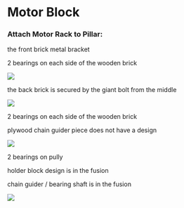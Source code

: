# Motor Block

### Attach Motor Rack to Pillar:

the front brick metal bracket 

2 bearings on each side of the wooden brick

![](https://i.imgur.com/ReJ5luc.jpg)

the back brick is secured by the giant bolt from the middle

![](https://s3.us-west-2.amazonaws.com/secure.notion-static.com/1cebec2b-0ae6-4931-8a19-cd8abe2efa84/Untitled.png?X-Amz-Algorithm=AWS4-HMAC-SHA256&X-Amz-Credential=ASIAT73L2G45PQ4AI6UQ%2F20191115%2Fus-west-2%2Fs3%2Faws4_request&X-Amz-Date=20191115T073456Z&X-Amz-Expires=86400&X-Amz-Security-Token=IQoJb3JpZ2luX2VjEC8aCXVzLXdlc3QtMiJHMEUCIFKGjTYpjRoSomDaJs3sdg72OVMUDWYFYPm7dI%2BGCMMSAiEAnDulSv5o6iF6pq7znZnmZ0ykFggvtWFa4D6tsRACEMoq0QIIWBAAGgwyNzQ1NjcxNDkzNzAiDBTPLE3wJ988wLNRPSquApVU6A8tisSvWY0BRgMKGANVoFCKQ1cqIfjJb52QUydhj0gdSc5b9r4wJq1tNJnTwzyjyXgS%2FDZru99NVla9eQ3Kq2gvOe1NBrl%2BdUpYrNnzQGtipeJtWnuq%2FH%2BhX%2BTtTzGflv9X6ALqQYIBEeK5N5zMVwTw%2FtmBsEpdvs0W%2FsHARbAhfvbVuHvUFNx4kK01szD5qbiXNIb5PzaQXbujoNGsBQau%2BPDTHIR2a3vPPSd6UtkV8XjRa75g9nlbwLR8MUZ3M%2Fh3rJov%2BJNcBedGENHz9Mitdjj6PsxSZLD%2BHooNzkesSSkJQXWqONgrm7tnwlM6gD4yQG8P5Bhbp8pgbGPxEFjTDF6wW3GmShrRKdlQNYF0XPg1ybxOYPMln5Xin7azDyVweRol8r%2BOYQqzMPWWue4FOs4CT1wrO8rPj%2FDWU1vYHV%2FhizYXA4CTe8FMJDSPvOsH5WYKrjgrZ7efvNiB9vM4Btn30tHcANc8QNzNBzrGyHGcvKEGcfR6CMXRVF%2Bi1itNpzb17QNmF8QMP4LNNBfOMvbc8thAfMxhHRTpRXj6s9uot6LRG3tp6JMaA0ohUIODbGpXC0GGI5rzq5LDbZTeueDh1g2%2FX4QTnBYdJIHZt1kC3%2F5FZrbQAdZKmFwlCXFZin0ULH3kA9s9c4ltF22ThwBP%2FH7YKnknNZLnMi1jiSBcDve8%2Bh6zl4BtsZKG4DR2Ip5setbjKEO0XJm2VSjnKcRggDQvLSsqaOxxw96oOHDtLHKRwrZv%2FfiFA3GlVdYz4wAX5HCByd8gwTb%2Fv2QgiC9%2F3HC%2B4Wrg77NvvEz22zdyRH%2FV1Hc%2FSySlSTm39rq5aXBiKK8538j5k7dusjvCyg%3D%3D&X-Amz-Signature=828ac12a048e99f6057d55b15f2dec9893845f806984fc4d2f49eef2112f8520&X-Amz-SignedHeaders=host&response-content-disposition=filename%20%3D%22Untitled.png%22)

2 bearings on each side of the wooden brick

plywood chain guider piece does not have a design

![](https://s3.us-west-2.amazonaws.com/secure.notion-static.com/3577f9af-db57-4fff-b21d-059171c36617/Untitled.png?X-Amz-Algorithm=AWS4-HMAC-SHA256&X-Amz-Credential=ASIAT73L2G45D7CSCO3Z%2F20191115%2Fus-west-2%2Fs3%2Faws4_request&X-Amz-Date=20191115T073505Z&X-Amz-Expires=86400&X-Amz-Security-Token=IQoJb3JpZ2luX2VjEDAaCXVzLXdlc3QtMiJGMEQCIFix7I5kGMG232Npspyrimb%2BeCFtOdn9NMCRVoXgSF9nAiBwvioqGFHPbmKzVajElPG9VwOthXLTj2AsZVytVm4dsyrSAghYEAAaDDI3NDU2NzE0OTM3MCIMFju5gS3yV3Q3hkJeKq8CWQoXmei%2BsxbGqv4Vfp%2FHSESBmlMMhGiRCGcsgYtQlCgGOweEzD8bEWTVeb1psSCCiR8CaFInzxwESTFPxwVHiI5cXfs%2FlMzkBIJ%2FyrdghlcsyJC%2BYwZeZNaf29uMWzgPk6YsrPW0hIZEVMSQN9T50C4qKWZu3hHz0Kp42w1ROvBD%2FhRwuwMD%2BFa7nTj%2BcVi%2BEhDZTyUlnW8otFec30rhQMOmcfYl%2BsEz5S2uJg8mu76LbhbVHGtrL8qj%2BQLz5ulkjg2ukVU2AMxdaVC0WRaIRjMWV425%2BpNkWX466VCcB9COY7qAgtihV2WfzMydR1p8a7REysoxzMPidiV%2BBXzsylHenp7GKg4FWp6wBnrGf1kbgQMd7JWnFNtyAuWu33zWS3zx1T9jKmbhOgXataOYMIijue4FOs4CY5lJ%2BoJeZWxDz8lw9SYPeRAcjWaCm4bhR8Ahf80crqTbOQOkfLOhNd8O9rD5a7%2FwY1w8kJwOOg1L2JEsVaA3jsSwuHOfz1mUKFOg%2BpFJdFf2ekysFVYRpsRVBxfO3FhTAjXZ0AUhCY5uPIaciQ%2BB6KwP2fnUGqCE46Q5gDtQlulmC0CSlKinyrfiD8dMY5FqMOUTw%2F0oUHuTWgaPiajgay7O7fam%2BRmowBdbCUYjrRx9nD4wueim2NUS7EIul%2B5rK8W06%2FC3i5TlGd7sHPU2nIPbELbfI1wQLMk%2BRaRa09eJAUxUBNixTNqk%2B%2BERfnfhQVcNRJF5XRYtmBCo5RWkaUwOeUqlIy3UIuskfmhgToG3dPrTSD%2B8VzAFh1fXZEl%2Fk3TJDBjnWKEFT%2B87ixP0TqsNN5%2Baa6XdTJMp8cHyXzwDF7q9Fo889DPzL97mYQ%3D%3D&X-Amz-Signature=8706bde4ad50f8a10aa0298bea8b4e31af9d1076a55b5665130df7cfb19d4bae&X-Amz-SignedHeaders=host&response-content-disposition=filename%20%3D%22Untitled.png%22)

2 bearings on pully

holder block design is in the fusion

chain guider / bearing shaft is in the fusion

![](https://s3.us-west-2.amazonaws.com/secure.notion-static.com/db263a1d-7b3b-45f2-a232-f221d29cff94/Untitled.png?X-Amz-Algorithm=AWS4-HMAC-SHA256&X-Amz-Credential=ASIAT73L2G45EQBVOZXH%2F20191115%2Fus-west-2%2Fs3%2Faws4_request&X-Amz-Date=20191115T073517Z&X-Amz-Expires=86400&X-Amz-Security-Token=IQoJb3JpZ2luX2VjEC4aCXVzLXdlc3QtMiJIMEYCIQCWcUNMIYM%2FsFz%2BdGE2XfXf5vltYc6D29LXx2bR8eifXwIhAMwLfhP%2FoJZwDgfTWDLrjwxQCnc52JncBpK0evHYkgMuKtACCFcQABoMMjc0NTY3MTQ5MzcwIgywZwdrsSwAuivLi1IqrQLPdCACbtb5iOTXNIyW1hIY7p24YByJNHbBB94WizGt1oHxwBdGLsJhULHB%2B60BZiGvGH05b0tPqU25Qc%2FV3m4zpKaMTlYLhFCCPRcpYeqNqXxn66lNnvAKq4YWLme8%2FuBh77EWbfgJ4omMybmrFk46xrMdSHrdaEoU%2Bw1v6at51NkPf0R4tWE0mQvr0GyBnt3ih0cosOWxuTyJxLO%2BVhLTD8f2UbyDeOyRAEf%2F324QjMpnOnvGm8NsAZHlhTNrS5tULXrzH4l%2BqjoKDGb3cavUfLe0ggnicujUwQ5ssXrZW6P7QxsitomnUVteuOY55DNDeLJouJswhuA6bIDCwiYwoMP%2Bb2SWvzwWD0KXPxyeiCqSTwxen%2BntzA%2FvAo3r3yR0Inq8rtVq%2FVDmEILjMOCEue4FOs4CttnHxpPh6WK9KIQXskMPAVE18ILu7Jm2OrWCfc%2BfgL5nXmFsOY5MgVRrWn4pfMfgfvXVGt7uC3V2D60PwFvN5l8z7yLxr%2B5NccdPxvbKKUFTlbZi8KGxFHxS%2BnTq%2F8HAfhPbhIHex7pKZedbmUMB5dlhYVNLQrvyuTRObp2DoOgnfuTRjgecVgViDUKu3aD9zS7xXUX%2FTfVMB0FOApRPDoGPQAtXBooSfgaOvzKxWPlT1jRvoItNLYzIyYB6eXyLWjpVocwOKQOKb8PTx7%2BFBjp4gSz6MFRFRQxZA6xwpUNO%2F1Q%2FyLa7DhUU2L7aWH0ispoqGV38jy%2FyvXcUOLNyhz%2F3qk0EgvCX1GjstvZ5xSjZsV2av0PpeIqpt%2Bt2QQR%2F4PYbEgBcNkNO26rEgI6n82XIOb6qkrMDSrl6BnZskwgO9LyESXy6ogMv1sIbDg%3D%3D&X-Amz-Signature=8145e8648862eb5951d229a015f5e0a8c1441cc906ae78b8c6e9ac9d26a28ba0&X-Amz-SignedHeaders=host&response-content-disposition=filename%20%3D%22Untitled.png%22)
